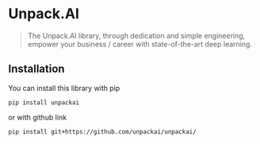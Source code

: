 # Unpack.AI
> The Unpack.AI library, through dedication and simple engineering, empower your business / career with state-of-the-art deep learning.


## Installation


You can install this library with pip
```
pip install unpackai
```

or with github link
```shell
pip install git+https://github.com/unpackai/unpackai/
```

